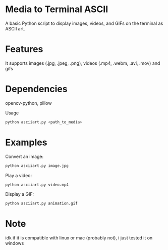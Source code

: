 # Media to Terminal ASCII
A basic Python script to display images, videos, and GIFs on the terminal as ASCII art.

# Features
It supports images (.jpg, .jpeg, .png), videos (.mp4, .webm, .avi, .mov) and gifs

# Dependencies
opencv-python,
pillow

Usage
```bash
python asciiart.py <path_to_media>
```
# Examples
Convert an image:
```bash
python asciiart.py image.jpg
```
Play a video:
```bash
python asciiart.py video.mp4
```
Display a GIF:
```bash
python asciiart.py animation.gif
```
# Note
idk if it is compatible with linux or mac (probably not), i just tested it on windows
